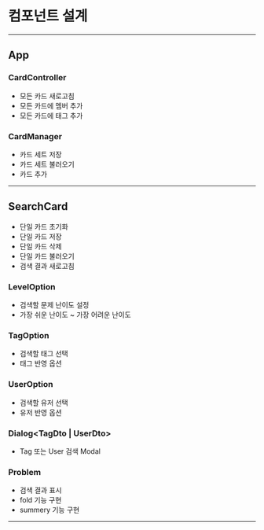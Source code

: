 # 컴포넌트 설계

---
## App
### CardController
- 모든 카드 새로고침
- 모든 카드에 멤버 추가
- 모든 카드에 태그 추가
### CardManager
- 카드 세트 저장
- 카드 세트 불러오기
- 카드 추가
---
## SearchCard
- 단일 카드 초기화
- 단일 카드 저장
- 단일 카드 삭제
- 단일 카드 불러오기
- 검색 결과 새로고침
### LevelOption
- 검색할 문제 난이도 설정
- 가장 쉬운 난이도 ~ 가장 어려운 난이도
### TagOption
- 검색할 태그 선택
- 태그 반영 옵션
### UserOption
- 검색할 유저 선택
- 유저 반영 옵션
### Dialog<TagDto | UserDto>
- Tag 또는 User 검색 Modal
### Problem
- 검색 결과 표시
- fold 기능 구현
- summery 기능 구현
---
